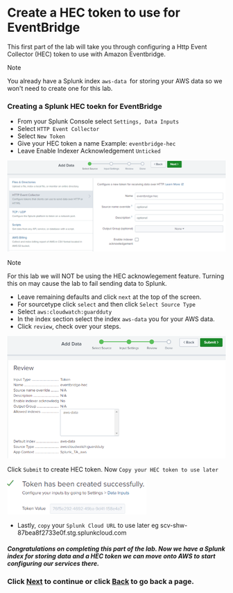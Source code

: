 # Create a HEC token to use for EventBridge
This first part of the lab will take you through configuring a Http Event Collector (HEC) token to use with Amazon Eventbridge.

>[!NOTE]
>You already have a Splunk index `aws-data `for storing your AWS data so we won't need to create one for this lab.

### Creating a Splunk HEC toekn for EventBridge
- From your Splunk Console select `Settings, Data Inputs`
- Select `HTTP Event Collector`
- Select `New Token`
- Give your HEC token a name Example: `eventbridge-hec`
- Leave Enable Indexer Acknowledgement `Unticked`

![image004](/static/40_eventbridge/create-hec.png)

>[!NOTE]
>For this lab we will NOT be using the HEC acknowlegement feature. Turning this on may cause the lab to fail sending data to Splunk.

- Leave remaining defaults and click `next` at the top of the screen. 
- For sourcetype click `select` and then click `Select Source Type`
- Select `aws:cloudwatch:guardduty`
- In the index section select the index `aws-data` you for your AWS data. 
- Click `review`, check over your steps.

![image004](/static/40_eventbridge/create-hec-2.png)

Click `Submit` to create HEC token.
Now `Copy your HEC token to use later`

![image005](/static/40_eventbridge/Image005.png)

- Lastly, `copy` your `Splunk Cloud URL` to use later eg scv-shw-87bea8f2733e0f.stg.splunkcloud.com

##### Congratulations on completing this part of the lab. Now we have a Splunk index for storing data and a HEC token we can move onto AWS to start configuring our services there.

### Click <a>[Next](/content/Lab4_eventbridge/setup_rule.md)</a> to continue or click <a>[Back](/content/Lab4_eventbridge/index.en.md) to go back a page.</a>